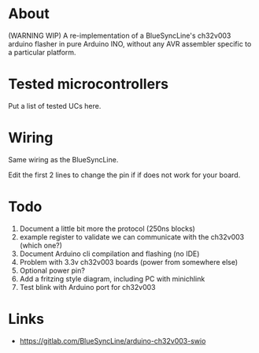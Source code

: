 About
=====

(WARNING WIP) A re-implementation of a BlueSyncLine's ch32v003 arduino flasher in pure
Arduino INO, without any AVR assembler specific to a particular platform.

Tested microcontrollers
=======================

Put a list of tested UCs here.

Wiring
======

Same wiring as the BlueSyncLine.

Edit the first 2 lines to change the pin if if does not work for your board.

Todo
====

1. Document a little bit more the protocol (250ns blocks)
2. example register to validate we can communicate with the ch32v003 (which one?)
3. Document Arduino cli compilation and flashing (no IDE)
4. Problem with 3.3v ch32v003 boards (power from somewhere else)
5. Optional power pin?
6. Add a fritzing style diagram, including PC with minichlink
7. Test blink with Arduino port for ch32v003

Links
=====

* https://gitlab.com/BlueSyncLine/arduino-ch32v003-swio

